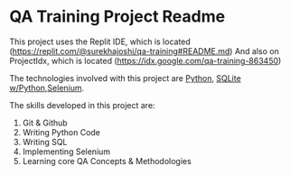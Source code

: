 # QA Training Project Readme
This project uses   the Replit IDE, which is located (https://replit.com/@surekhajoshi/qa-training#README.md) And also on ProjectIdx, which is located (https://idx.google.com/qa-training-863450)

The technologies involved with this project are [Python](https://www.python.org/), [SQLite w/Python](https://www.geeksforgreeks.org/python-sqlite/),[Selenium](https://www.selenium.dev/).


The skills developed in this project are:
1. Git & Github
2. Writing Python Code
3. Writing SQL
4. Implementing Selenium
5. Learning core QA Concepts & Methodologies

